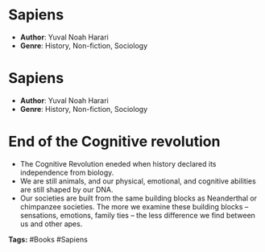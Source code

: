# Sapiens
- **Author**: Yuval Noah Harari 
- **Genre**: History, Non-fiction, Sociology 

# Sapiens
- **Author**: Yuval Noah Harari 
- **Genre**: History, Non-fiction, Sociology 
 
# End of the Cognitive revolution
- The Cognitive Revolution eneded when history declared its independence from biology.
- We are still animals, and our physical, emotional, and cognitive abilities are still shaped by our DNA.
- Our societies are built from the same building blocks as Neanderthal or chimpanzee societies. The more we examine these building blocks – sensations, emotions, family ties – the less difference we find between us and other apes.

**Tags:** #Books #Sapiens